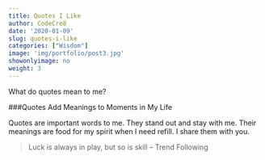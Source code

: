 ```yaml
---
title: Quotes I Like
author: CodeCre8
date: '2020-01-09'
slug: quotes-i-like
categories: ["Wisdom"]
image: 'img/portfolio/post3.jpg'
showonlyimage: no
weight: 3
---
```


What do quotes mean to me?
<!--more-->

###Quotes Add Meanings to Moments in My Life

Quotes are important words to me. They stand out and stay with me. Their meanings are food for my spirit when I need refill. I share them with you.

> Luck is always in play, but so is skill
– Trend Following
